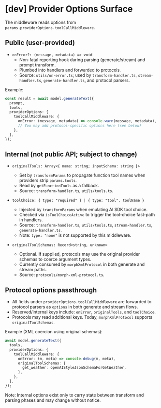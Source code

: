 # [dev] Provider Options Surface

The middleware reads options from `params.providerOptions.toolCallMiddleware`.

## Public (user-provided)

- `onError?: (message, metadata) => void`
  - Non-fatal reporting hook during parsing (generate/stream) and prompt transform.
  - Plumbed into handlers and forwarded to protocols.
  - Source: `utils/on-error.ts`; used by `transform-handler.ts`, `stream-handler.ts`, `generate-handler.ts`, and protocol parsers.

Example:

```ts
const result = await model.generateText({
  prompt,
  tools,
  providerOptions: {
    toolCallMiddleware: {
      onError: (message, metadata) => console.warn(message, metadata),
      // You may add protocol-specific options here (see below)
    },
  },
});
```

## Internal (not public API; subject to change)

- `originalTools: Array<{ name: string; inputSchema: string }>`
  - Set by `transformParams` to propagate function tool names when providers strip `params.tools`.
  - Read by `getFunctionTools` as a fallback.
  - Source: `transform-handler.ts`, `utils/tools.ts`.

- `toolChoice: { type: "required" } | { type: "tool", toolName }`
  - Injected by `transformParams` when emulating AI SDK tool choice.
  - Checked via `isToolChoiceActive` to trigger the tool-choice fast-path in handlers.
  - Source: `transform-handler.ts`, `utils/tools.ts`, `stream-handler.ts`, `generate-handler.ts`.
  - Note: `type: "none"` is not supported by this middleware.

- `originalToolSchemas: Record<string, unknown>`
  - Optional. If supplied, protocols may use the original provider schemas to coerce argument types.
  - Currently consumed by `morphXmlProtocol` in both generate and stream paths.
  - Source: `protocols/morph-xml-protocol.ts`.

## Protocol options passthrough

- All fields under `providerOptions.toolCallMiddleware` are forwarded to protocol parsers as `options` in both generate and stream flows.
- Reserved/internal keys include: `onError`, `originalTools`, and `toolChoice`.
- Protocols may read additional keys. Today, `morphXmlProtocol` supports `originalToolSchemas`.

Example (XML coercion using original schemas):

```ts
await model.generateText({
  tools,
  providerOptions: {
    toolCallMiddleware: {
      onError: (m, meta) => console.debug(m, meta),
      originalToolSchemas: {
        get_weather: openAIStyleJsonSchemaForGetWeather,
      },
    },
  },
});
```

Note: Internal options exist only to carry state between transform and parsing phases and may change without notice.
